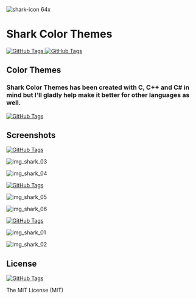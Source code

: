 ![shark-icon 64x](https://user-images.githubusercontent.com/22396814/42885986-1d136644-8aab-11e8-9c32-ea4c7519bd09.png)

# Shark Color Themes
[![GitHub Tags](https://img.shields.io/badge/version-0.1.3-brightgreen.svg)
](https://github.com/csknklc/shark)
[![GitHub Tags](https://img.shields.io/amo/stars/dustman.svg)
](https://github.com/csknklc/shark)

## Color Themes
### Shark Color Themes has been created with C, C++ and C# in mind but I'll gladly help make it better for other languages as well.


[![GitHub Tags](https://img.shields.io/badge/status-available-brightgreen.svg)
](https://github.com/csknklc/shark)

## Screenshots

[![GitHub Tags](https://img.shields.io/badge/color-dark-010101.svg)
](https://github.com/csknklc/shark)


![img_shark_03](https://user-images.githubusercontent.com/22396814/42973436-d2c06c60-8bbb-11e8-977f-f3b6e14785d4.png)

![img_shark_04](https://user-images.githubusercontent.com/22396814/42973470-f01c6354-8bbb-11e8-8ce5-f85b396d6180.png)


[![GitHub Tags](https://img.shields.io/badge/color-gray-lightgrey.svg)
](https://github.com/csknklc/shark)


![img_shark_05](https://user-images.githubusercontent.com/22396814/42973499-ff6b3dee-8bbb-11e8-9d2c-7e7297e443d8.png)

![img_shark_06](https://user-images.githubusercontent.com/22396814/42973516-0bab0904-8bbc-11e8-9878-58a134f1d996.png)


[![GitHub Tags](https://img.shields.io/badge/color-light-blue.svg)
](https://github.com/csknklc/shark)


![img_shark_01](https://user-images.githubusercontent.com/22396814/42973530-159f4844-8bbc-11e8-92ca-f58d6de43b6c.png)

![img_shark_02](https://user-images.githubusercontent.com/22396814/42973543-2048e994-8bbc-11e8-9db2-61f1bf20a67f.png)


## License

[![GitHub Tags](https://img.shields.io/apm/l/vim-mode.svg)
](https://github.com/csknklc/shark)

The MIT License (MIT)
